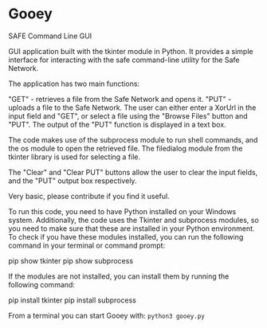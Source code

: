 # Gooey
SAFE Command Line GUI 

GUI application built with the tkinter module in Python. It provides a simple interface for interacting with the safe command-line utility for the Safe Network.

The application has two main functions:

"GET" - retrieves a file from the Safe Network and opens it.
"PUT" - uploads a file to the Safe Network.
The user can either enter a XorUrl in the input field and "GET", or select a file using the "Browse Files" button and "PUT". The output of the "PUT" function is displayed in a text box.

The code makes use of the subprocess module to run shell commands, and the os module to open the retrieved file. The filedialog module from the tkinter library is used for selecting a file.

The "Clear" and "Clear PUT" buttons allow the user to clear the input fields, and the "PUT" output box respectively.

Very basic, please contribute if you find it useful.

To run this code, you need to have Python installed on your Windows system. Additionally, the code uses the Tkinter and subprocess modules, so you need to make sure that these are installed in your Python environment. To check if you have these modules installed, you can run the following command in your terminal or command prompt:

pip show tkinter
pip show subprocess

If the modules are not installed, you can install them by running the following command:

pip install tkinter
pip install subprocess

From a terminal you can start Gooey with:
`python3 gooey.py`
